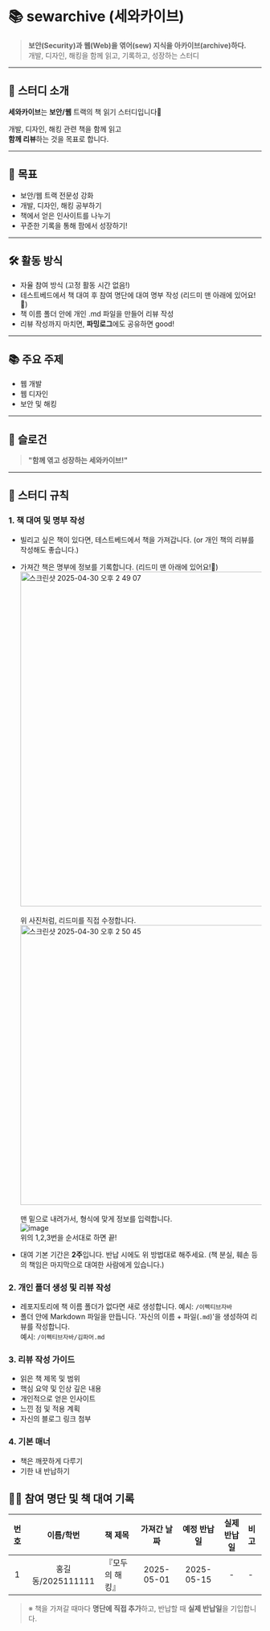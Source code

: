 # 📚 sewarchive (세와카이브)

> **보안(Security)과 웹(Web)을 엮어(sew) 지식을 아카이브(archive)하다.**  
> 개발, 디자인, 해킹을 함께 읽고, 기록하고, 성장하는 스터디

---

## 📖 스터디 소개

**세와카이브**는 **보안/웹** 트랙의 책 읽기 스터디입니다🤗

개발, 디자인, 해킹 관련 책을 함께 읽고  
**함께 리뷰**하는 것을 목표로 합니다.

---

## 🎯 목표

- 보안/웹 트랙 전문성 강화
- 개발, 디자인, 해킹 공부하기
- 책에서 얻은 인사이트를 나누기
- 꾸준한 기록을 통해 팜에서 성장하기!

---

## 🛠️ 활동 방식

- 자율 참여 방식 (고정 활동 시간 없음!)
- 테스트베드에서 책 대여 후 참여 명단에 대여 명부 작성 (리드미 맨 아래에 있어요!💚)
- 책 이름 폴더 안에 개인 .md 파일을 만들어 리뷰 작성
- 리뷰 작성까지 마치면, **파밍로그**에도 공유하면 good!

---

## 📚 주요 주제

- 웹 개발 
- 웹 디자인 
- 보안 및 해킹 

---

## 🚀 슬로건

> **"함께 엮고 성장하는 세와카이브!"**

---

## 📝 스터디 규칙

### 1. 책 대여 및 명부 작성

- 빌리고 싶은 책이 있다면, 테스트베드에서 책을 가져갑니다. (or 개인 책의 리뷰를 작성해도 좋습니다.)
- 가져간 책은 명부에 정보를 기록합니다. (리드미 맨 아래에 있어요!💚)
<img width="665" alt="스크린샷 2025-04-30 오후 2 49 07" src="https://github.com/user-attachments/assets/037d51cf-5738-4ade-ae75-1f4d8def2d23" /> <br>
<br> 위 사진처럼, 리드미를 직접 수정합니다. <br>
<img width="556" alt="스크린샷 2025-04-30 오후 2 50 45" src="https://github.com/user-attachments/assets/369e86a6-2741-491e-91ac-e12bda455cb9" /> <br>
<br> 맨 밑으로 내려가서, 형식에 맞게 정보를 입력합니다.<br>
![image](https://github.com/user-attachments/assets/b17aa437-61ed-4a30-bfde-7da45b8a7e33) 
<br> 위의 1,2,3번을 순서대로 하면 끝!

- 대여 기본 기간은 **2주**입니다. 반납 시에도 위 방법대로 해주세요. (책 분실, 훼손 등의 책임은 마지막으로 대여한 사람에게 있습니다.)

### 2. 개인 폴더 생성 및 리뷰 작성

- 레포지토리에 책 이름 폴더가 없다면 새로 생성합니다.
  예시: `/이펙티브자바`
- 폴더 안에 Markdown 파일을 만듭니다. '자신의 이름 + 파일(`.md`)'을 생성하여 리뷰를 작성합니다.  
  예시: `/이펙티브자바/김파머.md`

### 3. 리뷰 작성 가이드

- 읽은 책 제목 및 범위
- 핵심 요약 및 인상 깊은 내용
- 개인적으로 얻은 인사이트
- 느낀 점 및 적용 계획
- 자신의 블로그 링크 첨부

### 4. 기본 매너

- 책은 깨끗하게 다루기
- 기한 내 반납하기


## 🧑‍💻 참여 명단 및 책 대여 기록

| 번호 | 이름/학번 | 책 제목 | 가져간 날짜 | 예정 반납일 | 실제 반납일 | 비고 |
|:---:|:---:|:---|:---:|:---:|:---:|:---|
| 1 | 홍길동/2025111111 | 『모두의 해킹』 | 2025-05-01 | 2025-05-15 | - | - |


> ※ 책을 가져갈 때마다 **명단에 직접 추가**하고, 반납할 때 **실제 반납일**을 기입합니다.
